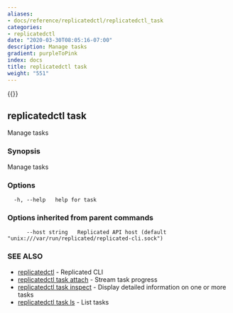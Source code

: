 ```yaml
---
aliases:
- docs/reference/replicatedctl/replicatedctl_task
categories:
- replicatedctl
date: "2020-03-30T08:05:16-07:00"
description: Manage tasks
gradient: purpleToPink
index: docs
title: replicatedctl task
weight: "551"
---
```


{{<legacynotice>}}

## replicatedctl task

Manage tasks

### Synopsis

Manage tasks

### Options

```
  -h, --help   help for task
```

### Options inherited from parent commands

```
      --host string   Replicated API host (default "unix:///var/run/replicated/replicated-cli.sock")
```

### SEE ALSO

* [replicatedctl](/api/replicatedctl/)	 - Replicated CLI
* [replicatedctl task attach](/api/replicatedctl/replicatedctl_task_attach/)	 - Stream task progress
* [replicatedctl task inspect](/api/replicatedctl/replicatedctl_task_inspect/)	 - Display detailed information on one or more tasks
* [replicatedctl task ls](/api/replicatedctl/replicatedctl_task_ls/)	 - List tasks

